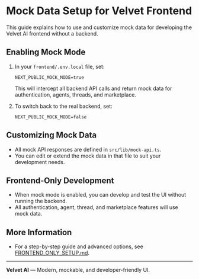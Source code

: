 # Mock Data Setup for Velvet Frontend

This guide explains how to use and customize mock data for developing the Velvet AI frontend without a backend.

## Enabling Mock Mode

1. In your `frontend/.env.local` file, set:
   ```
   NEXT_PUBLIC_MOCK_MODE=true
   ```
   This will intercept all backend API calls and return mock data for authentication, agents, threads, and marketplace.

2. To switch back to the real backend, set:
   ```
   NEXT_PUBLIC_MOCK_MODE=false
   ```

## Customizing Mock Data

- All mock API responses are defined in `src/lib/mock-api.ts`.
- You can edit or extend the mock data in that file to suit your development needs.

## Frontend-Only Development

- When mock mode is enabled, you can develop and test the UI without running the backend.
- All authentication, agent, thread, and marketplace features will use mock data.

## More Information

- For a step-by-step guide and advanced options, see [FRONTEND_ONLY_SETUP.md](./FRONTEND_ONLY_SETUP.md).

---

**Velvet AI** — Modern, mockable, and developer-friendly UI. 